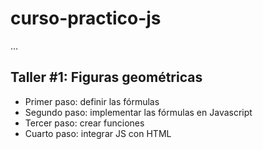 # curso-practico-js

...

## Taller #1: Figuras geométricas

- Primer paso: definir las fórmulas
- Segundo paso: implementar las fórmulas en Javascript
- Tercer paso: crear funciones
- Cuarto paso: integrar JS con HTML